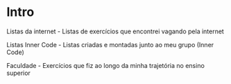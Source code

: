# Intro

Listas da internet - Listas de exercícios que encontrei vagando pela internet

Listas Inner Code - Listas criadas e montadas junto ao meu grupo (Inner Code)

Faculdade - Exercícios que fiz ao longo da minha trajetória no ensino superior
